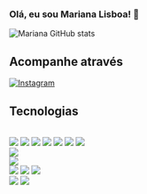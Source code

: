 ### Olá, eu sou Mariana Lisboa! 🚀

![Mariana GitHub stats](https://github-readme-stats.vercel.app/api?username=marian4cost&show_icons=true&theme=dark)

## Acompanhe através
[![Instagram](https://img.shields.io/badge/Instagram-E4405F?style=for-the-badge&logo=instagram&logoColor=white)](https://instagram.com/marian4.cost4?igshid=MzMyNGUyNmU2YQ==)

## Tecnologias 
<div styles='display: inline_block'>
  </br>
  <img src='https://img.shields.io/badge/Markdown-000000?style=for-the-badge&logo=markdown&logoColor=white'>
  <img src='https://img.shields.io/badge/HTML5-E34F26?style=for-the-badge&logo=html5&logoColor=white'>
  <img src='https://img.shields.io/badge/CSS3-1572B6?style=for-the-badge&logo=css3&logoColor=white'>
  <img src='https://img.shields.io/badge/Python-3776AB?style=for-the-badge&logo=python&logoColor=white'>
  <img src='https://img.shields.io/badge/Django-092E20?style=for-the-badge&logo=django&logoColor=white'>
  <img src='https://img.shields.io/badge/JavaScript-323330?style=for-the-badge&logo=javascript&logoColor=F7DF1E'>
  <img src='https://img.shields.io/badge/React-20232A?style=for-the-badge&logo=react&logoColor=61DAFB'> 
  </br>
  <img src='https://img.shields.io/badge/Vercel-000000?style=for-the-badge&logo=vercel&logoColor=white'>
  </br>
  <img src='https://img.shields.io/badge/GIT-E44C30?style=for-the-badge&logo=git&logoColor=white'>
  </br>
  <img src='https://img.shields.io/badge/Arduino-00979D?style=for-the-badge&logo=Arduino&logoColor=white'>
  <img src='https://img.shields.io/badge/espressif-E7352C?style=for-the-badge&logo=espressif&logoColor=white'>
  <img src='https://img.shields.io/badge/Raspberry%20Pi-A22846?style=for-the-badge&logo=Raspberry%20Pi&logoColor=white'>
  </br>
  <img src='https://img.shields.io/badge/Arduino_IDE-00979D?style=for-the-badge&logo=arduino&logoColor=white'>
  <img src='https://img.shields.io/badge/Visual_Studio_Code-0078D4?style=for-the-badge&logo=visual%20studio%20code&logoColor=white'>
</div>
